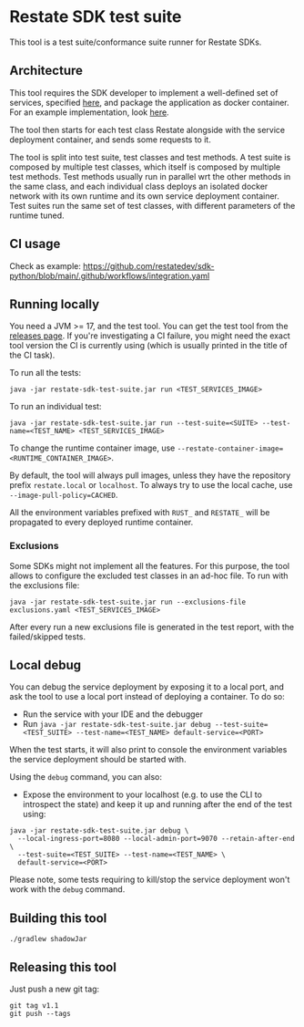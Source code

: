 # Restate SDK test suite

This tool is a test suite/conformance suite runner for Restate SDKs.

## Architecture

This tool requires the SDK developer to implement a well-defined set of services, specified [here](./src/main/kotlin/dev/restate/sdktesting/contracts), and package the application as docker container. 
For an example implementation, look [here](https://github.com/restatedev/sdk-java/tree/main/test-services/src/main/kotlin/dev/restate/sdk/testservices).

The tool then starts for each test class Restate alongside with the service deployment container, and sends some requests to it.

The tool is split into test suite, test classes and test methods. 
A test suite is composed by multiple test classes, which itself is composed by multiple test methods. 
Test methods usually run in parallel wrt the other methods in the same class, and each individual class deploys an isolated docker network with its own runtime and its own service deployment container. 
Test suites run the same set of test classes, with different parameters of the runtime tuned.

## CI usage

Check as example: https://github.com/restatedev/sdk-python/blob/main/.github/workflows/integration.yaml

## Running locally

You need a JVM >= 17, and the test tool. You can get the test tool from the [releases page](https://github.com/restatedev/sdk-test-suite/releases). If you're investigating a CI failure, you might need the exact tool version the CI is currently using (which is usually printed in the title of the CI task).

To run all the tests:

```shell
java -jar restate-sdk-test-suite.jar run <TEST_SERVICES_IMAGE>
```

To run an individual test:

```shell
java -jar restate-sdk-test-suite.jar run --test-suite=<SUITE> --test-name=<TEST_NAME> <TEST_SERVICES_IMAGE>
```

To change the runtime container image, use `--restate-container-image=<RUNTIME_CONTAINER_IMAGE>`.

By default, the tool will always pull images, unless they have the repository prefix `restate.local` or `localhost`. To always try to use the local cache, use `--image-pull-policy=CACHED`.

All the environment variables prefixed with `RUST_` and `RESTATE_` will be propagated to every deployed runtime container. 

### Exclusions

Some SDKs might not implement all the features. For this purpose, the tool allows to configure the excluded test classes in an ad-hoc file. To run with the exclusions file:

```shell
java -jar restate-sdk-test-suite.jar run --exclusions-file exclusions.yaml <TEST_SERVICES_IMAGE>
```

After every run a new exclusions file is generated in the test report, with the failed/skipped tests.

## Local debug

You can debug the service deployment by exposing it to a local port, and ask the tool to use a local port instead of deploying a container. To do so:

* Run the service with your IDE and the debugger
* Run `java -jar restate-sdk-test-suite.jar debug --test-suite=<TEST_SUITE> --test-name=<TEST_NAME> default-service=<PORT>`

When the test starts, it will also print to console the environment variables the service deployment should be started with.

Using the `debug` command, you can also:

* Expose the environment to your localhost (e.g. to use the CLI to introspect the state) and keep it up and running after the end of the test using:

```shell
java -jar restate-sdk-test-suite.jar debug \
  --local-ingress-port=8080 --local-admin-port=9070 --retain-after-end \
  --test-suite=<TEST_SUITE> --test-name=<TEST_NAME> \
  default-service=<PORT>
```

Please note, some tests requiring to kill/stop the service deployment won't work with the `debug` command.

## Building this tool

```shell
./gradlew shadowJar
```

## Releasing this tool

Just push a new git tag:

```shell
git tag v1.1 
git push --tags
```